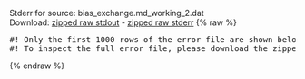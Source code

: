 Stderr for source:  bias_exchange.md_working_2.dat   
Download: [zipped raw stdout](bias_exchange.md_working_2.dat.plumed_master.stdout.txt.zip) - [zipped raw stderr](bias_exchange.md_working_2.dat.plumed_master.stderr.txt.zip) 
{% raw %}
<pre>
#! Only the first 1000 rows of the error file are shown below
#! To inspect the full error file, please download the zipped raw stderr file above
</pre>
{% endraw %}
